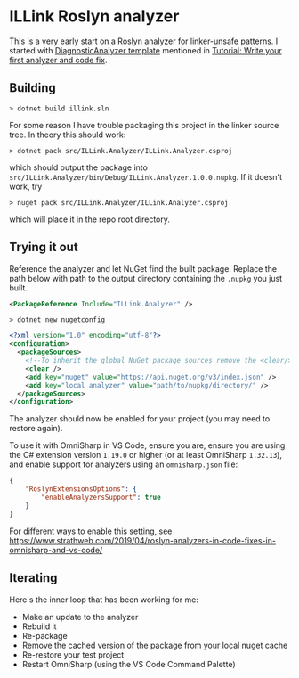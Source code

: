 # ILLink Roslyn analyzer

This is a very early start on a Roslyn analyzer for linker-unsafe patterns. I started with [DiagnosticAnalyzer template](https://github.com/dotnet/roslyn-sdk/tree/master/src/VisualStudio.Roslyn.SDK/Roslyn.SDK/ProjectTemplates/CSharp/Diagnostic/Analyzer) mentioned in [Tutorial: Write your first analyzer and code fix](https://docs.microsoft.com/en-us/dotnet/csharp/roslyn-sdk/tutorials/how-to-write-csharp-analyzer-code-fix).

## Building

```
> dotnet build illink.sln
```

For some reason I have trouble packaging this project in the linker source tree. In theory this should work:
```
> dotnet pack src/ILLink.Analyzer/ILLink.Analyzer.csproj
```
which should output the package into `src/ILLink.Analyzer/bin/Debug/ILLink.Analyzer.1.0.0.nupkg`. If it doesn't work, try
```
> nuget pack src/ILLink.Analyzer/ILLink.Analyzer.csproj
```
which will place it in the repo root directory.

## Trying it out

Reference the analyzer and let NuGet find the built package. Replace the path below with path to the output directory containing the `.nupkg` you just built.
```xml
<PackageReference Include="ILLink.Analyzer" />
```

```
> dotnet new nugetconfig
```

```xml
<?xml version="1.0" encoding="utf-8"?>
<configuration>
  <packageSources>
    <!--To inherit the global NuGet package sources remove the <clear/> line below -->
    <clear />
    <add key="nuget" value="https://api.nuget.org/v3/index.json" />
    <add key="local analyzer" value="path/to/nupkg/directory/" />
  </packageSources>
</configuration>
```

The analyzer should now be enabled for your project (you may need to restore again).

To use it with OmniSharp in VS Code, ensure you are, ensure you are using the C# extension version `1.19.0` or higher (or at least OmniSharp `1.32.13`), and enable support for analyzers using an `omnisharp.json` file:

```json
{
    "RoslynExtensionsOptions": {
        "enableAnalyzersSupport": true
    }
}
```

For different ways to enable this setting, see https://www.strathweb.com/2019/04/roslyn-analyzers-in-code-fixes-in-omnisharp-and-vs-code/

## Iterating

Here's the inner loop that has been working for me:
- Make an update to the analyzer
- Rebuild it
- Re-package
- Remove the cached version of the package from your local nuget cache
- Re-restore your test project
- Restart OmniSharp (using the VS Code Command Palette)